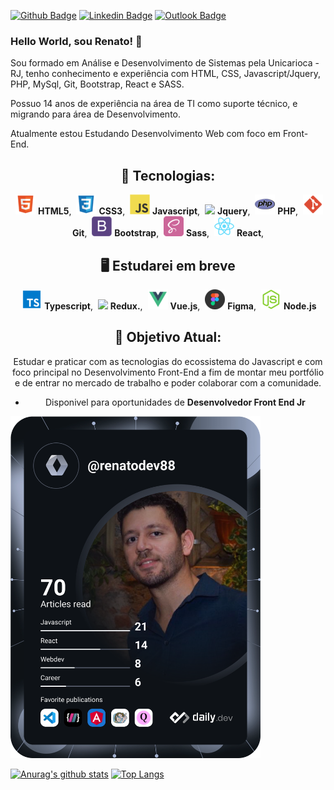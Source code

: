 [![Github Badge](https://img.shields.io/badge/GitHub--000?style=social&logo=Github&logoColor=black&link=https://github.com/renatoknot)](https://github.com/renatoknot)
[![Linkedin Badge](https://img.shields.io/badge/LinkedIn--000?style=social&logo=Linkedin&logoColor=0077B5&link=https://www.linkedin.com/in/renato-goncalves88/)](https://www.linkedin.com/in/renato-goncalves88/)
[![Outlook Badge](https://img.shields.io/badge/email--000?style=social&logo=microsoft-outlook&logoColor=0078d4&link=mailto:renatoslip@hotmail.com)](mailto:renatoslip@hotmail.com)

### Hello World, sou Renato! 👋

Sou formado em Análise e Desenvolvimento de Sistemas pela Unicarioca - RJ, tenho conhecimento e experiência com HTML, CSS, Javascript/Jquery, PHP, MySql, Git, Bootstrap, React e SASS.

Possuo 14 anos de experiência na área de TI como suporte técnico, e migrando para área de Desenvolvimento.

Atualmente estou Estudando Desenvolvimento Web com foco em Front-End.

<center>

## 📌 **Tecnologias:**

<img style="margin-left: 4px" src="/icons-readme/html.png"> <b>HTML5</b>,
<img style="margin-left: 4px" src="/icons-readme/css.png"> <b>CSS3</b>,
<img style="margin-left: 4px" src="/icons-readme/javascript.png"> <b>Javascript</b>,
<img style="margin-left: 4px" src="/icons-readme/jquery-356652.ico"> <b>Jquery</b>,
<img style="margin-left: 4px" src="/icons-readme/php-icon.png"> <b>PHP</b>,
<img style="margin-left: 4px" src="/icons-readme/git.png"> <b>Git</b>,
<img style="margin-left: 4px" src="/icons-readme/bootstrap.png"> <b>Bootstrap</b>,
<img style="margin-left: 4px" src="/icons-readme/sass.png"> <b>Sass</b>,
<img style="margin-left: 4px" src="/icons-readme/react.png"> <b>React</b>,

## 🖥 **Estudarei em breve**

<img style="margin-left: 4px" src="/icons-readme/typescript.png"> <b>Typescript</b>,
<img style="margin-left: 4px" src="https://i.ibb.co/WF3MG5H/unnamed.png" width="20"/> <b>Redux.</b>,
<img style="margin-left: 4px" src="/icons-readme/vue.png"> <b>Vue.js</b>,
<img style="margin-left: 4px" src="/icons-readme/figma.png"> <b>Figma</b>,
<img style="margin-left: 4px" src="/icons-readme/nodejs.png"> <b>Node.js</b>

## 🎯 **Objetivo Atual:**

Estudar e praticar com as tecnologias do ecossistema do Javascript e com foco principal no Desenvolvimento Front-End a fim de montar meu portfólio e de entrar no mercado de trabalho e poder colaborar com a comunidade.

- Disponivel para oportunidades de **Desenvolvedor Front End Jr**

</center>

<a href="https://app.daily.dev/renatodev88" target=”_blank”><img src="https://github.com/renatoknot/renatoknot/blob/main/devcard.svg" width="400" alt="Renato Gonçalves's Dev Card"/></a>

[![Anurag's github stats](https://github-readme-stats.vercel.app/api?username=renatoknot)](https://github.com/anuraghazra/github-readme-stats)
[![Top Langs](https://github-readme-stats.vercel.app/api/top-langs/?username=renatoknot&layout=compact)](https://github.com/anuraghazra/github-readme-stats)
